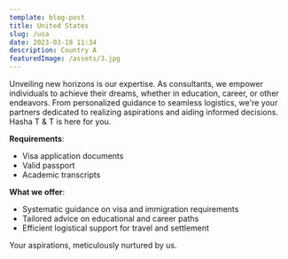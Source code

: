 ```yaml
---
template: blog-post
title: United States
slug: /usa
date: 2023-03-18 11:34
description: Country A
featuredImage: /assets/3.jpg
---
```

Unveiling new horizons is our expertise. As consultants, we empower individuals to achieve their dreams, whether in education, career, or other endeavors. From personalized guidance to seamless logistics, we're your partners dedicated to realizing aspirations and aiding informed decisions. Hasha T & T is here for you.

**Requirements**:

* Visa application documents
* Valid passport
* Academic transcripts

**What we offer**:

* Systematic guidance on visa and immigration requirements
* Tailored advice on educational and career paths
* Efficient logistical support for travel and settlement

Your aspirations, meticulously nurtured by us.